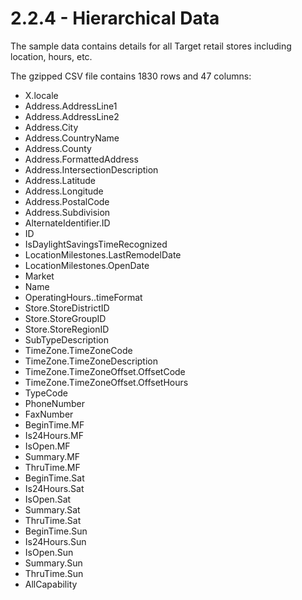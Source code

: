 # 2.2.4 - Hierarchical Data

The sample data contains details for all Target retail stores including location, hours, etc.

The gzipped CSV file contains 1830 rows and 47 columns:

- X.locale
- Address.AddressLine1
- Address.AddressLine2
- Address.City
- Address.CountryName
- Address.County
- Address.FormattedAddress
- Address.IntersectionDescription
- Address.Latitude
- Address.Longitude
- Address.PostalCode
- Address.Subdivision
- AlternateIdentifier.ID
- ID
- IsDaylightSavingsTimeRecognized
- LocationMilestones.LastRemodelDate
- LocationMilestones.OpenDate
- Market
- Name
- OperatingHours..timeFormat
- Store.StoreDistrictID
- Store.StoreGroupID
- Store.StoreRegionID
- SubTypeDescription
- TimeZone.TimeZoneCode
- TimeZone.TimeZoneDescription
- TimeZone.TimeZoneOffset.OffsetCode
- TimeZone.TimeZoneOffset.OffsetHours
- TypeCode
- PhoneNumber
- FaxNumber
- BeginTime.MF
- Is24Hours.MF
- IsOpen.MF
- Summary.MF
- ThruTime.MF
- BeginTime.Sat
- Is24Hours.Sat
- IsOpen.Sat
- Summary.Sat
- ThruTime.Sat
- BeginTime.Sun
- Is24Hours.Sun
- IsOpen.Sun
- Summary.Sun
- ThruTime.Sun
- AllCapability
